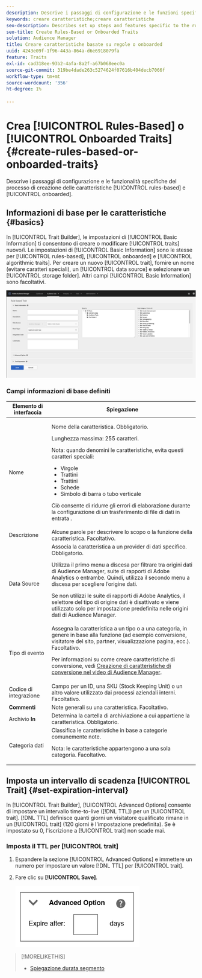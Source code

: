 ```yaml
---
description: Descrive i passaggi di configurazione e le funzioni specifiche del processo di creazione delle caratteristiche basato su regole e onboarded.
keywords: creare caratteristiche;creare caratteristiche
seo-description: Describes set up steps and features specific to the rules-based and onboarded trait creation process.
seo-title: Create Rules-Based or Onboarded Traits
solution: Audience Manager
title: Creare caratteristiche basate su regole o onboarded
uuid: 4243e09f-1f96-443a-864a-d6e6918079fa
feature: Traits
exl-id: cad318ee-93b2-4afa-8a2f-a67b068eec0a
source-git-commit: 319be4dade263c5274624f07616b404decb7066f
workflow-type: tm+mt
source-wordcount: '356'
ht-degree: 1%

---
```


# Crea [!UICONTROL Rules-Based] o [!UICONTROL Onboarded Traits] {#create-rules-based-or-onboarded-traits}

Descrive i passaggi di configurazione e le funzionalità specifiche del processo di creazione delle caratteristiche [!UICONTROL rules-based] e [!UICONTROL onboarded].

<!-- c_tb_rules_traits.xml -->

## Informazioni di base per le caratteristiche {#basics}

In [!UICONTROL Trait Builder], le impostazioni di [!UICONTROL Basic Information] ti consentono di creare o modificare [!UICONTROL traits] nuovo/i. Le impostazioni di [!UICONTROL Basic Information] sono le stesse per [!UICONTROL rules-based], [!UICONTROL onboarded] e [!UICONTROL algorithmic traits]. Per creare un nuovo [!UICONTROL trait], fornire un nome (evitare caratteri speciali), un [!UICONTROL data source] e selezionare un [!UICONTROL storage folder]. Altri campi [!UICONTROL Basic Information] sono facoltativi.

<!-- c_tb_basics.xml -->

![create-trait](assets/create-trait.png)

### Campi informazioni di base definiti

<table id="table_42AEC7A5B22346C5BB996D2D36C56229"> 
 <thead> 
  <tr> 
   <th colname="col1" class="entry"> Elemento di interfaccia </th> 
   <th colname="col2" class="entry"> Spiegazione </th> 
  </tr> 
 </thead>
 <tbody> 
  <tr> 
   <td colname="col1"> Nome <b><span class="uicontrol"></span></b> </td> 
   <td colname="col2"> <p>Nome della caratteristica. Obbligatorio. </p> <p>Lunghezza massima: 255 caratteri. </p> <p> <p>Nota: quando denomini le caratteristiche, evita questi caratteri speciali: 
      <ul id="ul_AB38A333F21A4AA9B5656CBA69BA65E3"> 
       <li id="li_0E5033B540BC41E799075845388E85A7">Virgole </li> 
       <li id="li_B1A6C3E3FB98473A91E4675EE09460F0">Trattini </li> 
       <li id="li_579302FE34B64FE0AE3C751012839229">Trattini </li> 
       <li id="li_44890F738CC64E449CC2545D701ECBC7">Schede </li> 
       <li id="li_C203837501A94342923C99A7DAD1ED61">Simbolo di barra o tubo verticale </li> 
      </ul> </p> </p> <p>Ciò consente di ridurre gli errori di elaborazione durante la configurazione di un trasferimento di file di dati in entrata <a href="../../integration/sending-audience-data/batch-data-transfer-explained/inbound-file-contents.md"></a>. </p> </td> 
  </tr> 
  <tr> 
   <td colname="col1"> Descrizione <b><span class="uicontrol"></span></b> </td> 
   <td colname="col2"> Alcune parole per descrivere lo scopo o la funzione della caratteristica. Facoltativo. </td> 
  </tr> 
  <tr> 
   <td colname="col1"> Data Source <b><span class="uicontrol"></span></b> </td> 
   <td colname="col2"> Associa la caratteristica a un provider di dati specifico. Obbligatorio. <p>Utilizza il primo menu a discesa per filtrare tra origini dati di Audience Manager, suite di rapporti di Adobe Analytics o entrambe. Quindi, utilizza il secondo menu a discesa per scegliere l’origine dati.</p><p> Se non utilizzi le suite di rapporti di Adobe Analytics, il selettore del tipo di origine dati è disattivato e viene utilizzato solo per impostazione predefinita nelle origini dati di Audience Manager.</p>  </td> 
  </tr>
   <tr> 
   <td colname="col1"> Tipo di evento <b><span class="uicontrol"></span></b> </td> 
   <td colname="col2"> Assegna la caratteristica a un tipo o a una categoria, in genere in base alla funzione (ad esempio conversione, visitatore del sito, partner, visualizzazione pagina, ecc.). Facoltativo. <p> Per informazioni su come creare caratteristiche di conversione, vedi <a href="https://experienceleague.adobe.com/docs/audience-manager-learn/tutorials/build-and-manage-audiences/traits-and-segments/creating-conversion-traits.html">Creazione di caratteristiche di conversione nel video di Audience Manager</a>. </p></td> 
  </tr> 
  <tr> 
   <td colname="col1"> Codice di integrazione <b><span class="uicontrol"></span></b> </td> 
   <td colname="col2"> Campo per un ID, una SKU (Stock Keeping Unit) o un altro valore utilizzato dai processi aziendali interni. Facoltativo. </td> 
  </tr> 
  <tr> 
   <td colname="col1"> <b><span class="uicontrol"> Commenti</span></b> </td> 
   <td colname="col2"> Note generali su una caratteristica. Facoltativo. </td> 
  </tr> 
  <tr> 
   <td colname="col1"> Archivio <b><span class="uicontrol"> In</span></b> </td> 
   <td colname="col2"> Determina la cartella di archiviazione a cui appartiene la caratteristica. Obbligatorio. </td> 
  </tr> 
  <tr> 
   <td colname="col1"> Categoria dati <b><span class="uicontrol"></span></b> </td> 
   <td colname="col2"> Classifica le caratteristiche in base a categorie comunemente note. <p>Nota: le caratteristiche appartengono a una sola categoria. Facoltativo. </p> </td> 
  </tr> 
 </tbody> 
</table>

## Imposta un intervallo di scadenza [!UICONTROL Trait] {#set-expiration-interval}

In [!UICONTROL Trait Builder], [!UICONTROL Advanced Options] consente di impostare un intervallo time-to-live ([!DNL TTL]) per un [!UICONTROL trait]. [!DNL TTL] definisce quanti giorni un visitatore qualificato rimane in un [!UICONTROL trait] (120 giorni è l&#39;impostazione predefinita). Se è impostato su 0, l&#39;iscrizione a [!UICONTROL trait] non scade mai.

<!-- t_tb_ttl.xml -->

### Imposta il TTL per [!UICONTROL trait]

1. Espandere la sezione [!UICONTROL Advanced Options] e immettere un numero per impostare un valore [!DNL TTL] per [!UICONTROL trait].
1. Fare clic su **[!UICONTROL Save]**.

   ![](assets/TTL.png)

>[!MORELIKETHIS]
>
>* [Spiegazione durata segmento](../../features/traits/segment-ttl-explained.md)
